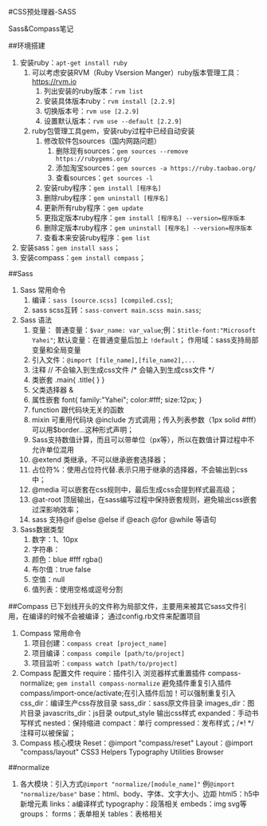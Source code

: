 #CSS预处理器-SASS

Sass&Compass笔记

##环境搭建
1. 安装ruby：`apt-get install ruby`
	1. 可以考虑安装RVM（Ruby Vsersion Manger）ruby版本管理工具：https://rvm.io
		1. 列出安装的ruby版本：`rvm list`
		2. 安装具体版本ruby：`rvm install [2.2.9]`
		3. 切换版本号：`rvm use [2.2.9]`
		4. 设置默认版本：`rvm use --default [2.2.9]`
	2. ruby包管理工具gem，安装ruby过程中已经自动安装
		1. 修改软件包sources（国内网路问题）
			1. 删除现有sources：`gem sources --remove https://rubygems.org/`
			2. 添加淘宝sources：`gem sources -a https://ruby.taobao.org/`
			3. 查看sources：`get sources -l`
		2. 安装ruby程序：`gem install [程序名]`
		3. 删除ruby程序：`gem uninstall [程序名]`
		4. 更新所有ruby程序：`gem update`
		5. 更指定版本ruby程序：`gem install [程序名] --version=程序版本`
		6. 删除定版本ruby程序：`gem uninstall [程序名] --version=程序版本`
		7. 查看本来安装ruby程序：`gem list`
2. 安装sass：`gem install sass`；
3. 安装compass：`gem install compass`；

##Sass
1. Sass 常用命令
	1. 编译：`sass [source.scss] [compiled.css]`;
	2. sass scss互转：`sass-convert main.scss main.sass`;
2. Sass 语法
	1. 变量：
		普通变量：`$var_name: var_value`;例：`$title-font:"Microsoft Yahei"`;
		默认变量：在普通变量后加上 `!default`；
		作用域：sass支持局部变量和全局变量
	2. 引入文件：`@import [file_name],[file_name2],...`
	3. 注释
		// 不会输入到生成css文件
		/* 会输入到生成css文件 */ 
	4. 类嵌套
		.main{
			.title{ }
		}
	5. 父类选择器 &
	6. 属性嵌套
		font{
			family:"Yahei";
			color:#fff;
			size:12px;
		}
	6. function 跟代码块无关的函数
	7. mixin 可重用代码块 @include 方式调用；传入列表参数（1px solid #fff）可以用$border...这种形式声明；
	8. Sass支持数值计算，而且可以带单位（px等），所以在数值计算过程中不允许单位混用
	9. @extend 类继承，不可以继承嵌套选择器；
	10. 占位符%：使用占位符代替.表示只用于继承的选择器，不会输出到css中；
	11. @media 可以嵌套在css规则中，最后生成css会提到样式最高级；
	12. @at-root 顶层输出，在sass编写过程中保持嵌套规则，避免输出css嵌套过深影响效率；
	13. sass 支持@if @else @else if @each @for @while 等语句
3. Sass数据类型
	1. 数字：1、10px
	2. 字符串：
	3. 颜色：blue #fff rgba()
	4. 布尔值：true false
	5. 空值：null
	6. 值列表：使用空格或逗号分割

##Compass
已下划线开头的文件称为局部文件，主要用来被其它sass文件引用，在编译的时候不会被编译；
通过config.rb文件来配置项目
1. Compass 常用命令
	1. 项目创建：`compass creat [project_name]`
	2. 项目编译：`compass compile [path/to/project]`
	3. 项目监听：`compass watch [path/to/project]`
2. Compass 配置文件
	require：插件引入
		浏览器样式重置插件 compass-normalize; `gem install compass-normalize`
		避免插件重复引入插件 compass/import-once/activate;在引入插件后加！可以强制重复引入
	css_dir：编译生产css存放目录
	sass_dir：sass原文件目录
	images_dir：图片目录
	javascrits_dir：js目录
	output_style 输出css样式
		expanded：手动书写样式
		nested：保持缩进
		compact：单行
		compressed：发布样式；/*! */注释可以被保留；
3. Compass 核心模块
	Reset：@import "compass/reset"
	Layout：@import "compass/layout"
	CSS3
	Helpers
	Typography
	Utilities
	Browser


##normalize
1. 各大模块：引入方式`@import "normalize/[module_name]"` 例`@import "normalize/base"`
	base：html、body、字体、文字大小、边距
	html5：h5中新增元素
	links：a编译样式
	typography：段落相关
	embeds：img svg等
	groups：
	forms：表单相关
	tables：表格相关